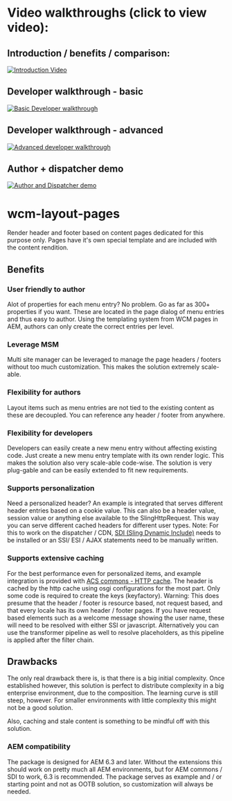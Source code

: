 # Video walkthroughs (click to view video):

## Introduction / benefits / comparison:

<a href="https://www.youtube.com/watch?v=hPwjEDE1Oks" target="_blank"><img src="https://img.youtube.com/vi/hPwjEDE1Oks/0.jpg" alt="Introduction Video"/></a>

## Developer walkthrough - basic

<a href="IRQacpaZ6GY" target="_blank"><img src="https://img.youtube.com/vi/IRQacpaZ6GY/0.jpg" alt="Basic Developer walkthrough"/></a>

## Developer walkthrough - advanced

<a href="https://www.youtube.com/watch?v=_F2qyZiXnZo" target="_blank"><img src="https://img.youtube.com/vi/_F2qyZiXnZo/0.jpg" alt="Advanced developer walkthrough"/></a>

## Author + dispatcher demo

<a href="https://www.youtube.com/watch?v=H41ZFSEW0DM" target="_blank"><img src="https://img.youtube.com/vi/H41ZFSEW0DM/0.jpg" alt="Author and Dispatcher demo"/></a>

# wcm-layout-pages
Render header and footer based on content pages dedicated for this purpose only.
Pages have it's own special template and are included with the content rendition.

## Benefits 

### User friendly to author
Alot of properties for each menu entry? No problem. Go as far as 300+ properties if you want. These are located in the page dialog of menu entries and thus easy to author.
Using the templating system from WCM pages in AEM, authors can only create the correct entries per level.

### Leverage MSM
Multi site manager can be leveraged to manage the page headers / footers without too much customization.
This makes the solution extremely scale-able. 
### Flexibility for authors
Layout items such as menu entries are not tied to the existing content as these are decoupled.
You can reference any header / footer from anywhere.

### Flexibility for developers
Developers can easily create a new menu entry without affecting existing code. Just create a new menu entry template with its own render logic.
This makes the solution also very scale-able code-wise. The solution is very plug-gable and can be easily extended to fit new requirements.

### Supports personalization
Need a personalized header? An example is integrated that serves different header entries based on a cookie value.
This can also be a header value, session value or anything else available to the SlingHttpRequest. 
This way you can serve different cached headers for different user types. 
Note: For this to work on the dispatcher / CDN, [SDI (Sling Dynamic Include)](https://sling.apache.org/documentation/bundles/dynamic-includes.html) needs to be installed or an SSI/ ESI / AJAX statements need to be manually written. 


### Supports extensive caching
For the best performance even for personalized items, and example integration is provided with [ACS commons - HTTP cache](https://adobe-consulting-services.github.io/acs-aem-commons/features/http-cache/index.html).
The header is cached by the http cache using osgi configurations for the most part.
Only some code is required to create the keys (keyfactory).
Warning: This does presume that the header / footer is resource based, not request based, and that every locale has its own header / footer pages.
If you have request based elements such as a welcome message showing the user name, these will need to be resolved with either SSI or javascript.
Alternatively you can use the transformer pipeline as well to resolve placeholders, as this pipeline is applied after the filter chain.


## Drawbacks
The only real drawback there is, is that there is a big initial complexity.
Once established however, this solution is perfect to distribute complexity in a big enterprise environment, due to the composition.
The learning curve is still steep, however.
For smaller environments with little complexity this might not be a good solution.

Also, caching and stale content is something to be mindful off with this solution.

### AEM compatibility
The package is designed for AEM 6.3 and later.
Without the extensions this should work on pretty much all AEM environments, but for AEM commons / SDI to work, 6.3 is recommended.
The package serves as example and / or starting point and not as OOTB solution, so customization will always be needed.

